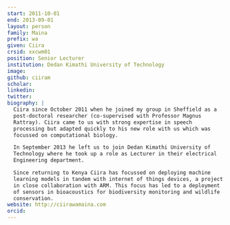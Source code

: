 ```yaml
---
start: 2011-10-01
end: 2013-09-01
layout: person
family: Maina
prefix: wa
given: Ciira
crsid: xxcwm01
position: Senior Lecturer
institution: Dedan Kimathi University of Technology
image: 
github: ciiram
scholar: 
linkedin: 
twitter: 
biography: |
  Ciira since October 2011 when he joined my group in Sheffield as a
  post-doctoral researcher (co-supervised with Professor Magnus
  Rattray). Ciira came to us with strong expertise in speech
  processing but adapted quickly to his new role with us which was
  focussed on computational biology.

  In September 2013 he left us to join Dedan Kimathi University of
  Technology where he took up a role as Lecturer in their electrical
  Engineering department.

  Since returning to Kenya Ciira has focussed on deploying machine
  learning models in tandem with internet of things devices, a project
  in close collaboration with ARM. This focus has led to a deployment
  of sensors in bioacoustics for biodiversity monitoring and wildlife
  conservation.
website: http://ciirawamaina.com
orcid: 
---
```

